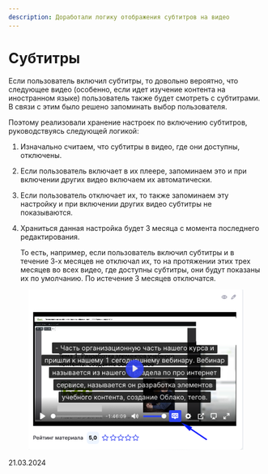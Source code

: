 ```yaml
---
description: Доработали логику отображения субтитров на видео
---
```


# Субтитры

Если пользователь включил субтитры, то довольно вероятно, что следующее видео (особенно, если идет изучение контента на иностранном языке) пользователь также будет смотреть с субтитрами. В связи с этим было решено запоминать выбор пользователя.

Поэтому реализовали хранение настроек по включению субтитров, руководствуясь следующей логикой:

1. Изначально считаем, что субтитры в видео, где они доступны, отключены.
2. Если пользователь включает в их плеере, запоминаем это и при включении других видео включаем их автоматически.
3. Если пользователь отключает их, то также запоминаем эту настройку и при включении других видео субтитры не показываются.
4.  Храниться данная настройка будет 3 месяца с момента последнего редактирования.

    То есть, например, если пользователь включил субтитры и в течение 3-х месяцев не отключал их, то на протяжении этих трех месяцев во всех видео, где доступны субтитры, они будут показаны их по умолчанию. По истечение 3 месяцев отключатся.

<figure><img src="../../.gitbook/assets/image (927).png" alt=""><figcaption></figcaption></figure>

21.03.2024
